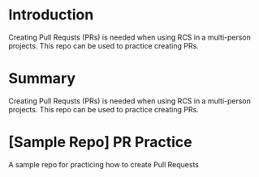 # Introduction
Creating Pull Requsts (PRs) is needed when using RCS in a multi-person projects.
This repo can be used to practice creating PRs.

# Summary
Creating Pull Requsts (PRs) is needed when using RCS in a multi-person projects.
This repo can be used to practice creating PRs.


# [Sample Repo] PR Practice
A sample repo for practicing how to create Pull Requests
